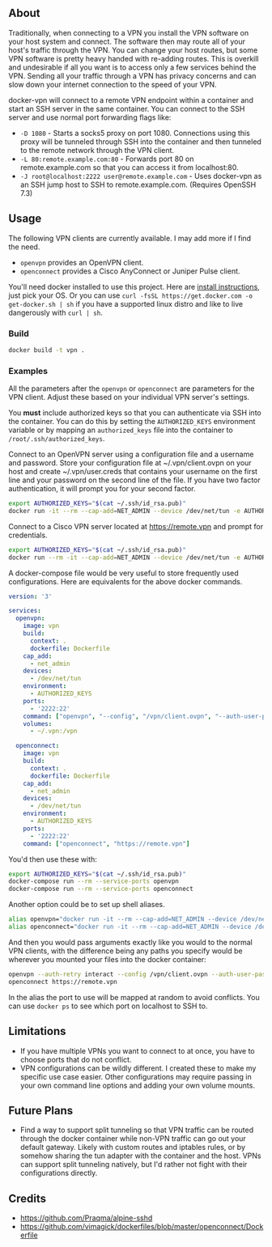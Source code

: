 
## About

Traditionally, when connecting to a VPN you install the VPN software on your host system and connect. The software then may route all of your host's traffic through the VPN. You can change your host routes, but some VPN software is pretty heavy handed with re-adding routes. This is overkill and undesirable if all you want is to access only a few services behind the VPN. Sending all your traffic through a VPN has privacy concerns and can slow down your internet connection to the speed of your VPN.

docker-vpn will connect to a remote VPN endpoint within a container and start an SSH server in the same container. You can connect to the SSH server and use normal port forwarding flags like:
- `-D 1080` - Starts a socks5 proxy on port 1080. Connections using this proxy will be tunneled through SSH into the container and then tunneled to the remote network through the VPN client.
- `-L 80:remote.example.com:80` - Forwards port 80 on remote.example.com so that you can access it from localhost:80.
- `-J root@localhost:2222 user@remote.example.com` - Uses docker-vpn as an SSH jump host to SSH to remote.example.com. (Requires OpenSSH 7.3)

## Usage

The following VPN clients are currently available. I may add more if I find the need.
- `openvpn` provides an OpenVPN client.
- `openconnect` provides a Cisco AnyConnect or Juniper Pulse client.

You'll need docker installed to use this project. Here are [install instructions](https://docs.docker.com/install/), just pick your OS. Or you can use `curl -fsSL https://get.docker.com -o get-docker.sh | sh` if you have a supported linux distro and like to live dangerously with `curl | sh`.

### Build

```bash
docker build -t vpn .
```

### Examples

All the parameters after the `openvpn` or `openconnect` are parameters for the VPN client. Adjust these based on your individual VPN server's settings.

You **must** include authorized keys so that you can authenticate via SSH into the container. You can do this by setting the `AUTHORIZED_KEYS` environment variable or by mapping an `authorized_keys` file into the container to `/root/.ssh/authorized_keys`.

Connect to an OpenVPN server using a configuration file and a username and password. Store your configuration file at ~/.vpn/client.ovpn on your host and create ~/.vpn/user.creds that contains your username on the first line and your password on the second line of the file. If you have two factor authentication, it will prompt you for your second factor.

```bash
export AUTHORIZED_KEYS="$(cat ~/.ssh/id_rsa.pub)"
docker run -it --rm --cap-add=NET_ADMIN --device /dev/net/tun -e AUTHORIZED_KEYS -v ~/.vpn:/vpn -p 2222:22 vpn openvpn --auth-retry interact --config /vpn/client.ovpn --auth-user-pass /vpn/user.creds
```

Connect to a Cisco VPN server located at https://remote.vpn and prompt for credentials.

```bash
export AUTHORIZED_KEYS="$(cat ~/.ssh/id_rsa.pub)"
docker run --rm -it --cap-add=NET_ADMIN --device /dev/net/tun -e AUTHORIZED_KEYS -p 2222:22 vpn openconnect https://remote.vpn
```

A docker-compose file would be very useful to store frequently used configurations. Here are equivalents for the above docker commands.
```yaml
version: '3'

services:
  openvpn:
    image: vpn
    build:
      context: .
      dockerfile: Dockerfile
    cap_add:
      - net_admin
    devices:
      - /dev/net/tun
    environment:
      - AUTHORIZED_KEYS
    ports:
      - '2222:22'
    command: ["openvpn", "--config", "/vpn/client.ovpn", "--auth-user-pass", "/vpn/user.creds", "--auth-retry", "interact"]
    volumes:
      - ~/.vpn:/vpn

  openconnect:
    image: vpn
    build:
      context: .
      dockerfile: Dockerfile
    cap_add:
      - net_admin
    devices:
      - /dev/net/tun
    environment:
      - AUTHORIZED_KEYS
    ports:
      - '2222:22'
    command: ["openconnect", "https://remote.vpn"]
```

You'd then use these with:
```bash
export AUTHORIZED_KEYS="$(cat ~/.ssh/id_rsa.pub)"
docker-compose run --rm --service-ports openvpn
docker-compose run --rm --service-ports openconnect
```

Another option could be to set up shell aliases.
```bash
alias openvpn="docker run -it --rm --cap-add=NET_ADMIN --device /dev/net/tun -v ~/.vpn:/vpn -P -e AUTHORIZED_KEYS=\"$(cat ~/.ssh/id_rsa.pub)\" vpn openvpn"
alias openconnect="docker run -it --rm --cap-add=NET_ADMIN --device /dev/net/tun -P -e AUTHORIZED_KEYS=\"$(cat ~/.ssh/id_rsa.pub)\" vpn openconnect"
```

And then you would pass arguments exactly like you would to the normal VPN clients, with the difference being any paths you specify would be wherever you mounted your files into the docker container:
```bash
openvpn --auth-retry interact --config /vpn/client.ovpn --auth-user-pass /vpn/user.creds
openconnect https://remote.vpn
```

In the alias the port to use will be mapped at random to avoid conflicts. You can use `docker ps` to see which port on localhost to SSH to.

## Limitations
- If you have multiple VPNs you want to connect to at once, you have to choose ports that do not conflict.
- VPN configurations can be wildly different. I created these to make my specific use case easier. Other configurations may require passing in your own command line options and adding your own volume mounts.

## Future Plans
- Find a way to support split tunneling so that VPN traffic can be routed through the docker container while non-VPN traffic can go out your default gateway. Likely with custom routes and iptables rules, or by somehow sharing the tun adapter with the container and the host. VPNs can support split tunneling natively, but I'd rather not fight with their configurations directly.

## Credits
- https://github.com/Praqma/alpine-sshd
- https://github.com/vimagick/dockerfiles/blob/master/openconnect/Dockerfile
